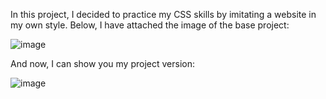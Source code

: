 In this project, I decided to practice my CSS skills by imitating a website in my own style. Below, I have attached the image of the base project:

![image](https://github.com/MrZuritta/Blog-Project/assets/114953644/19cd3d71-fb3e-42d4-a992-b5d9e180d4a6)

And now, I can show you my project version:

![image](https://github.com/MrZuritta/Blog-Project/assets/114953644/193d19c8-dcb3-4a04-a8b8-7f39cbd95de3)
